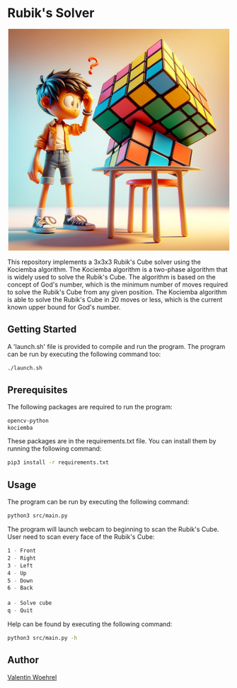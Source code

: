 # Rubik's Solver
<p align="center">
<img src="./assets/rubik&apos;s-cube.png" width="500" />
</p>

This repository implements a 3x3x3 Rubik's Cube solver using the Kociemba algorithm. The Kociemba algorithm is a two-phase algorithm that is widely used to solve the Rubik's Cube. The algorithm is based on the concept of God's number, which is the minimum number of moves required to solve the Rubik's Cube from any given position. The Kociemba algorithm is able to solve the Rubik's Cube in 20 moves or less, which is the current known upper bound for God's number.

## Getting Started

A 'launch.sh' file is provided to compile and run the program. The program can be run by executing the following command too:

```bash
./launch.sh
```

## Prerequisites

The following packages are required to run the program:

```
opencv-python
kociemba
```

These packages are in the requirements.txt file. You can install them by running the following command:

```bash
pip3 install -r requirements.txt
```

## Usage

The program can be run by executing the following command:

```bash
python3 src/main.py
```

The program will launch webcam to beginning to scan the Rubik's Cube. User need to
scan every face of the Rubik's Cube:

```bash
1 - Front
2 - Right
3 - Left
4 - Up
5 - Down
6 - Back

a - Solve cube
q - Quit
```

Help can be found by executing the following command:

```bash
python3 src/main.py -h
```

## Author
[Valentin Woehrel](https://github.com/Val1t3)
